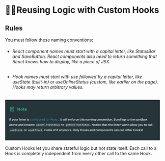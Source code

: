 # 🧑‍💻Reusing Logic with Custom Hooks

## Rules
You must follow these naming conventions:

* ###### React component names must start with a capital letter, like StatusBar and SaveButton. React components also need to return something that React knows how to display, like a piece of JSX.
* ###### Hook names must start with use followed by a capital letter, like useState (built-in) or useOnlineStatus (custom, like earlier on the page). Hooks may return arbitrary values.

![Alt text](image.png)


Custom Hooks let you share stateful logic but not state itself. Each call to a Hook is completely independent from every other call to the same Hook.